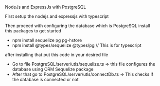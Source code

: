 NodeJs and ExpressJs with PostgreSQL

First setup the nodejs and expressjs with typescript

Then proceed with configuring the database which is PostgreSQL
install this packages to get started

- npm install sequelize pg pg-hstore
- npm install @types/sequelize @types/pg // This is for typescript

after installing that put this code in your desired file

- Go to file PostgreSQL/server/utls/sequelize.ts => this file configures the database using ORM Sequelize package
- After that go to PostgreSQL/server/utls/connectDb.ts => This checks if the database is connected or not
